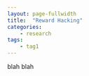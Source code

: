 ```yaml
---
layout: page-fullwidth
title:  "Reward Hacking"
categories:
    - research
tags:
    - tag1
---
```

blah blah
